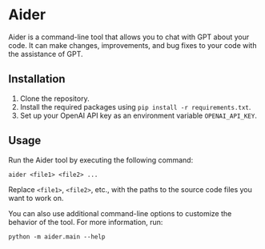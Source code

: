 # Aider

Aider is a command-line tool that allows you to chat with GPT about your code.
It can make changes, improvements, and bug fixes to your code with the assistance of GPT.

## Installation

1. Clone the repository.
2. Install the required packages using `pip install -r requirements.txt`.
3. Set up your OpenAI API key as an environment variable `OPENAI_API_KEY`.

## Usage

Run the Aider tool by executing the following command:

```
aider <file1> <file2> ...
```

Replace `<file1>`, `<file2>`, etc., with the paths to the source code files you want to work on.

You can also use additional command-line options to customize the behavior of the tool. For more information, run:

```
python -m aider.main --help
```
